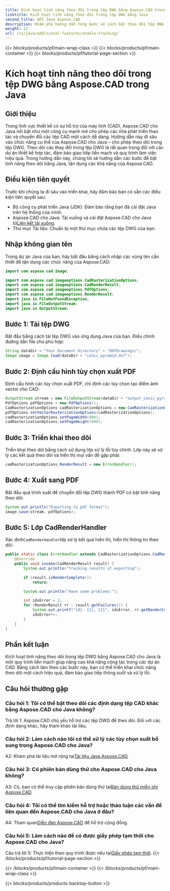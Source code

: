 ```yaml
---
title: Kích hoạt tính năng theo dõi trong tệp DWG bằng Aspose.CAD trong Java
linktitle: Kích hoạt tính năng theo dõi trong tệp DWG bằng Java
second_title: API Java Aspose.CAD
description: Khám phá hướng dẫn từng bước về cách bật theo dõi tệp DWG trong Java bằng Aspose.CAD, đảm bảo cộng tác liền mạch trong các dự án CAD.
weight: 12
url: /vi/java/additional-features/enable-tracking/
---
```


{{< blocks/products/pf/main-wrap-class >}}
{{< blocks/products/pf/main-container >}}
{{< blocks/products/pf/tutorial-page-section >}}

# Kích hoạt tính năng theo dõi trong tệp DWG bằng Aspose.CAD trong Java

## Giới thiệu

Trong lĩnh vực thiết kế có sự hỗ trợ của máy tính (CAD), Aspose.CAD cho Java nổi bật như một công cụ mạnh mẽ cho phép các nhà phát triển thao tác và chuyển đổi các tệp CAD một cách dễ dàng. Hướng dẫn này đi sâu vào chức năng cụ thể của Aspose.CAD cho Java – cho phép theo dõi trong tệp DWG. Theo dõi các thay đổi trong tệp DWG là rất quan trọng đối với các dự án thiết kế hợp tác, đảm bảo giao tiếp liền mạch và quy trình làm việc hiệu quả. Trong hướng dẫn này, chúng tôi sẽ hướng dẫn các bước để bật tính năng theo dõi bằng Java, tận dụng các khả năng của Aspose.CAD.

## Điều kiện tiên quyết

Trước khi chúng ta đi sâu vào triển khai, hãy đảm bảo bạn có sẵn các điều kiện tiên quyết sau:

- Bộ công cụ phát triển Java (JDK): Đảm bảo rằng bạn đã cài đặt Java trên hệ thống của mình.
-  Aspose.CAD cho Java: Tải xuống và cài đặt Aspose.CAD cho Java từ[Liên kết tải xuống](https://releases.aspose.com/cad/java/).
- Thư mục Tài liệu: Chuẩn bị một thư mục chứa các tệp DWG của bạn.

## Nhập không gian tên

Trong dự án Java của bạn, hãy bắt đầu bằng cách nhập các vùng tên cần thiết để tận dụng các chức năng của Aspose.CAD:

```java
import com.aspose.cad.Image;

import com.aspose.cad.imageoptions.CadRasterizationOptions;
import com.aspose.cad.imageoptions.CadRenderResult;
import com.aspose.cad.imageoptions.PdfOptions;
import com.aspose.cad.imageoptions.RenderResult;
import java.io.FileNotFoundException;
import java.io.FileOutputStream;
import java.io.OutputStream;
```

## Bước 1: Tải tệp DWG

Bắt đầu bằng cách tải tệp DWG vào ứng dụng Java của bạn. Điều chỉnh đường dẫn file cho phù hợp:

```java
String dataDir = "Your Document Directory" + "DXFDrawings/";
Image image = Image.load(dataDir + "conic_pyramid.dxf");
```

## Bước 2: Định cấu hình tùy chọn xuất PDF

Định cấu hình các tùy chọn xuất PDF, chỉ định các tùy chọn tạo điểm ảnh vector cho CAD:

```java
OutputStream stream = new FileOutputStream(dataDir + "output_conic_pyramid.pdf");
PdfOptions pdfOptions = new PdfOptions();
CadRasterizationOptions cadRasterizationOptions = new CadRasterizationOptions();
pdfOptions.setVectorRasterizationOptions(cadRasterizationOptions);
cadRasterizationOptions.setPageWidth(800);
cadRasterizationOptions.setPageHeight(600);
```

## Bước 3: Triển khai theo dõi

Triển khai theo dõi bằng cách sử dụng lớp xử lý lỗi tùy chỉnh. Lớp này sẽ xử lý các kết quả theo dõi và hiển thị mọi vấn đề gặp phải:

```java
cadRasterizationOptions.RenderResult = new ErrorHandler();
```

## Bước 4: Xuất sang PDF

Bắt đầu quá trình xuất để chuyển đổi tệp DWG thành PDF có bật tính năng theo dõi:

```java
System.out.println("Exporting to pdf format");
image.save(stream, pdfOptions);
```

## Bước 5: Lớp CadRenderHandler

 Xác định`CadRenderHandler`lớp xử lý kết quả hiển thị, hiển thị thông tin theo dõi:

```java
public static class ErrorHandler extends CadRasterizationOptions.CadRenderHandler {
    @Override
    public void invoke(CadRenderResult result) {
        System.out.println("Tracking results of exporting");

        if (result.isRenderComplete())
            return;

        System.out.println("Have some problems:");

        int idxError = 1;
        for (RenderResult rr : result.getFailures()) {
            System.out.printf("{0}. {1}, {2}", idxError, rr.getRenderCode(), rr.getMessage());
            idxError++;
        }
    }
}
```

## Phần kết luận

Kích hoạt tính năng theo dõi trong tệp DWG bằng Aspose.CAD cho Java là một quy trình liền mạch giúp nâng cao khả năng cộng tác trong các dự án CAD. Bằng cách làm theo các bước này, bạn có thể triển khai chức năng theo dõi một cách hiệu quả, đảm bảo giao tiếp thông suốt và xử lý lỗi.

## Câu hỏi thường gặp

### Câu hỏi 1: Tôi có thể bật theo dõi các định dạng tệp CAD khác bằng Aspose.CAD cho Java không?

Trả lời 1: Aspose.CAD chủ yếu hỗ trợ các tệp DWG để theo dõi. Đối với các định dạng khác, hãy tham khảo tài liệu.

### Câu hỏi 2: Làm cách nào tôi có thể xử lý các tùy chọn xuất bổ sung trong Aspose.CAD cho Java?

 A2: Khám phá tài liệu mở rộng tại[Tài liệu Java Aspose.CAD](https://reference.aspose.com/cad/java/).

### Câu hỏi 3: Có phiên bản dùng thử cho Aspose.CAD cho Java không?

 A3: Có, bạn có thể truy cập phiên bản dùng thử tại[Bản dùng thử miễn phí Aspose.CAD](https://releases.aspose.com/).

### Câu hỏi 4: Tôi có thể tìm kiếm hỗ trợ hoặc thảo luận các vấn đề liên quan đến Aspose.CAD cho Java ở đâu?

 A4: Tham quan[Diễn đàn Aspose.CAD](https://forum.aspose.com/c/cad/19) để hỗ trợ cộng đồng.

### Câu hỏi 5: Làm cách nào để có được giấy phép tạm thời cho Aspose.CAD cho Java?

 Câu trả lời 5: Thực hiện theo quy trình được nêu tại[Giấy phép tạm thời](https://purchase.aspose.com/temporary-license/).
{{< /blocks/products/pf/tutorial-page-section >}}

{{< /blocks/products/pf/main-container >}}
{{< /blocks/products/pf/main-wrap-class >}}

{{< blocks/products/products-backtop-button >}}
